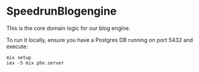 # SpeedrunBlogengine

This is the core domain logic for our blog engine.

To run it locally, ensure you have a Postgres DB running on port 5432 and execute:

``` shell
mix setup
iex -S mix phx.server
```

